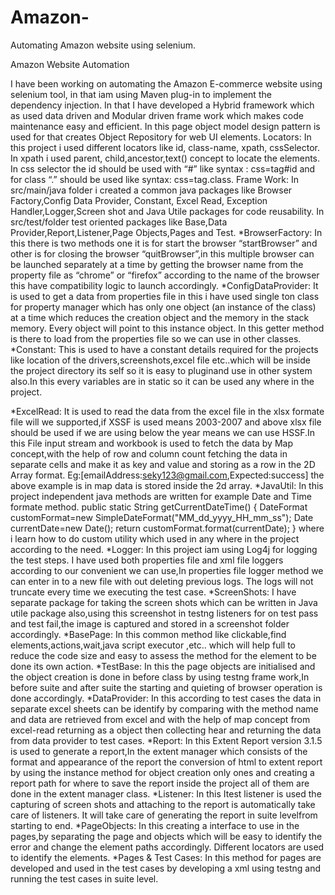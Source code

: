 # Amazon-
Automating Amazon website using selenium.



Amazon Website Automation

I have been working on automating the Amazon E-commerce website using selenium tool,  in that iam using Maven plug-in to implement the dependency injection. In that I have developed a Hybrid framework which as used data driven  and Modular driven frame work which makes code maintenance easy and efficient. In this page object model design pattern is used for that creates Object Repository for web UI elements.
Locators:
In this project i used different  locators like id, class-name, xpath, cssSelector. In xpath i used  parent, child,ancestor,text() concept to locate the elements. In css selector the id should be used with “#” like syntax : css=tag#id and for class “.” should be used like syntax:  css=tag.class.
Frame Work:
In src/main/java folder i created a common java packages like Browser Factory,Config Data Provider, Constant, Excel Read, Exception Handler,Logger,Screen shot and Java Utile  packages for code reusability.
In src/test/folder test oriented packages like Base,Data Provider,Report,Listener,Page Objects,Pages  and Test.
*BrowserFactory:
In this there is two methods one it is for start the browser “startBrowser” and other is for closing the  browser “quitBrowser”,in this multiple browser can be launched separately at a  time by getting the browser name from the property file as “chrome” or “firefox” according to the name of the browser this have compatibility logic to launch accordingly.
*ConfigDataProvider:
It is used to get a data from properties file in this i have used single ton class for property manager which has only one object (an instance of the class) at a time  which reduces the creation object and the memory in the stack memory. Every object will point to this instance object. In this getter method is there to load from the properties file so we can  use in other classes.
*Constant:
This is used to have a constant details required for the  projects like location of the  drivers,screenshots,excel file etc..which will be inside the  project directory its self so it is easy to pluginand use in other system also.In this every variables are in static so it can be used any where in the project.

*ExcelRead:
It is used to read the data from the excel file in the  xlsx formate file will we supported,if XSSF is used means 2003-2007 and above xlsx file should be used if we are using below the year means we can use HSSF.In this File input stream and workbook is used to fetch the data by  Map concept,with the help of row and column count fetching the data in separate cells and make it as key and value and storing as a row in the 2D Array format.
Eg:[emailAddress:seky123@gmail.com,Expected:success]
the above example is in map  data is stored inside the 2d array.
*JavaUtil:
In this project independent java methods are written for example Date and Time formate method.
public static String getCurrentDateTime() {
		DateFormat customFormat=new SimpleDateFormat("MM_dd_yyyy_HH_mm_ss");
		Date currentDate=new Date();
		return customFormat.format(currentDate);
	} 
where i learn how to do custom utility which used in any where in the project according to the need.
*Logger:
In this project iam using Log4j for logging the test steps. I have used both properties file and xml file loggers according to our convenient we can use,In properties file logger method we can enter in to a new file with out deleting previous logs. The logs will not truncate every time we executing the test case.
*ScreenShots:
I have separate package for taking the screen shots which can  be written in Java utile package also,using this screenshot in testng listeners for on test pass and test fail,the image is captured and stored in a screenshot folder accordingly.
*BasePage:
In this  common method like clickable,find elements,actions,wait,java script executor ,etc.. which will help full to reduce the code size and easy to assess the method for the element to  be done its own action.
*TestBase:
In this the page objects are initialised and the object  creation is done in before class by  using testng frame work,In before suite and after suite the starting and quieting  of browser operation is done accordingly.
*DataProvider:
In this according to test cases  the data in separate excel sheets can be identify by comparing with the method name  and data are retrieved from excel  and with the help of map concept from excel-read returning as a  object then collecting hear and returning the data from data provider to test cases.
*Report:
In this Extent Report version 3.1.5 is used to generate  a report,In the extent manager which consists of the format and appearance of the report  the conversion of  html to extent report  by using the instance method for object creation only ones and creating a report path for where to save the report inside the  project  all of them are done  in the extent manager class.
*Listener:
In this Itest listener  is used the capturing of screen shots and attaching to the report  is automatically take care of listeners. It will take care of generating the report in suite levelfrom starting to end.
*PageObjects:
In this  creating a interface  to use in the pages,by separating the page and objects which will be easy to identify  the error and change the element paths accordingly. Different locators are used to identify the elements.
*Pages & Test Cases:
In this method for   pages are developed and used in the  test cases  by developing a xml using testng and running the test cases in suite level.
